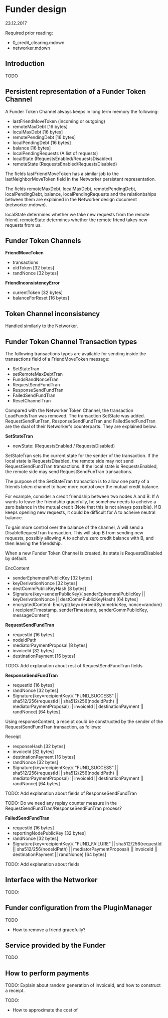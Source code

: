 # Funder design
23.12.2017

Required prior reading: 

- 0_credit_clearing.mdown
- networker.mdown


## Introduction

TODO

## Persistent representation of a Funder Token Channel

A Funder Token Channel always keeps in long term memory the following:

- lastFriendMoveToken (incoming or outgoing)
- remoteMaxDebt [16 bytes]
- localMaxDebt [16 bytes]
- remotePendingDebt [16 bytes]
- localPendingDebt [16 bytes]
- balance [16 bytes]
- localPendingRequests (A list of requests)
- localState       (RequestsEnabled/RequestsDisabled)
- remoteState      (RequestsEnabled/RequestsDisabled)

The fields lastFriendMoveToken has a similar job to the lastNeighborMoveToken
field in the Networker persistent representation.

The fields remoteMaxDebt, localMaxDebt, remotePendingDebt, localPendingDebt,
balance, localPendingRequests and the relationbships between them are explained
in the Networker design document (networker.mdown).

localState determines whether we take new requests from the remote friend.
remoteState determines whether the remote friend takes new requests from us.


## Funder Token Channels

**FriendMoveToken**

- transactions
- oldToken              [32 bytes]
- randNonce             [32 bytes]


**FriendInconsistencyError**

- currentToken          [32 bytes]
- balanceForReset       [16 bytes]


## Token Channel inconsistency

Handled similarly to the Networker.


## Funder Token Channel Transaction types

The following transactions types are available for sending inside the
transactions field of a FriendMoveToken message:

- SetStateTran
- setRemoteMaxDebtTran
- FundsRandNonceTran
- RequestSendFundTran
- ResponseSendFundTran
- FailedSendFundTran
- ResetChannelTran


Compared with the Networker Token Channel, the transaction LoadFundsTran was
removed. The transaction SetState was added. RequestSendFunTran,
ResponseSendFundTran and FailedSendFundTran are the dual of their Networker's
counterparts. They are explained below.

**SetStateTran**

- newState: (RequestsEnabled / RequestsDisabled)


SetStateTran sets the current state for the sender of the transaction.
If the local state is RequestsDisabled, the remote side may not send
RequestSendFundTran transactions.  If the local state is RequestsEnabled, the
remote side may send RequestSendFunTran transactions.

The purpose of the SetStateTran transaction is to allow one party of a friends
token channel to have more control over the mutual credit balance. 

For example, consider a credit friendship between two nodes A and B.
If A wants to leave the friendship gracefully, he somehow needs to acheive a
zero balance in the mutual credit (Note that this is not always possible).
If B keeps opening new requests, it could be difficult for A to acheive neutral
balance. 

To gain more control over the balance of the channel, A will send a
DisableRequestTran transaction. This will stop B from sending new requests,
possibly allowing A to acheive zero credit balance with B, and then leaving
the friendship.

When a new Funder Token Channel is created, its state is RequestsDisabled by
default.

EncContent

- senderEphemeralPublicKey  [32 bytes]
- keyDerivationNonce        [32 bytes]
- destCommPublicKeyHash     [8 bytes]
- Signature{key=senderPublicKey}(
    senderEphemeralPublicKey ||
    keyDerivationNonce ||
    destCommPublicKeyHash)  [64 bytes]
- encryptedContent: Encrypt{key=derivedSymmetricKey, nonce=random}(
    recipientTimestamp, senderTimestamp, senderCommPublicKey, messageContent)


**RequestSendFundTran**

- requestId                     [16 bytes]
- nodeIdPath
- mediatorPaymentProposal       [8 bytes]
- invoiceId                     [32 bytes]
- destinationPayment            [16 bytes]



TODO: Add explanation about rest of RequestSendFundTran fields


**ResponseSendFundTran**

- requestId                     [16 bytes]
- randNonce                     [32 bytes]
- Signature{key=recipientKey}(
    "FUND_SUCCESS" ||
    sha512/256(requestId || sha512/256(nodeIdPath) || mediatorPaymentProposal) ||
    invoiceId ||
    destinationPayment ||
    randNonce)                  [64 bytes]


Using responseContent, a receipt could be constructed by the sender of
the RequestSendFundTran transaction, as follows:

Receipt

- responseHash          [32 bytes]
- invoiceId             [32 bytes]
- destinationPayment    [16 bytes]
- randNonce             [32 bytes]
- Signature{key=recipientKey}(
    "FUND_SUCCESS" ||
    sha512/256(requestId || sha512/256(nodeIdPath) || mediatorPaymentProposal) ||
    invoiceId ||
    destinationPayment ||
    randNonce)   [64 bytes]


TODO: Add explanation about fields of ResponseSendFundTran

TODO: Do we need any replay counter measure in the
RequestSendFundTran/ResponseSendFunTran process?


**FailedSendFundTran**

- requestId                 [16 bytes]
- reportingNodePublicKey    [32 bytes]
- randNonce                 [32 bytes]
- Signature{key=recipientKey}(
    "FUND_FAILURE" ||
    sha512/256(requestId || sha512/256(nodeIdPath) || mediatorPaymentProposal) ||
    invoiceId ||
    destinationPayment ||
    randNonce)              [64 bytes]


TODO: Add explanation about fields


## Interface with the Networker


TODO: 


## Funder configuration from the PluginManager

TODO
- How to remove a friend gracefully?


## Service provided by the Funder

TODO


## How to perform payments



TODO: Explain about random generation of invoiceId, and how to construct a
receipt.




TODO:

- How to approximate the cost of 

